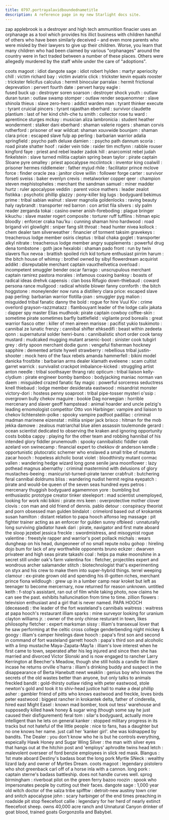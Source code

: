 ```yaml
---
title: 0797.portrayalavidboundednametitle
description: A reference page in my new Starlight docs site.
---
```

zap applebrook is a destroyer and high tech ammunition finacier
uses an orphanage as a tool which provides his illict business with children
handful of others who have been similarly deceived – 
and even more parents who were misled by their lawyers to give up their children. 
Worse, you learn that many children who had been claimed by various "orphanages" around the country were in fact traded between a number of these places. 
Others were allegedly murdered by the staff while under the care of "adoptions". 






coots magoot : idiot
dangote sage : idiot
robert hylden : martyr
aperiocity chill : victim
richard bay : victim
aviatrix click : trickster 
kevin equals rooster : trickster
felicifus calculus : hermit
binocular parralax : hermit
frictional deprevation : pervert
fourth date : pervert
harpy eagle :   
fused buck up : destroyer
soren soarson : destroyer
shock youth : outlaw
duran turan : outlaw
swamp stomper : outlaw
render sequenomner : slave
shinola thieus : slave
zero-hero : addict
warden man : tyrant
thinker execute : tyrant
cruicial pincers : tyrant 
rajasthan eberhard : survivor
claudette plantium : last of her kind
chih-che tu smith : collector
rose tu ward : aprentince
sturges mckay : musician
aliza lambronicia : student
heather wonderment : stalker
dani eberhard : shaman
valerie rogers : shaman
corvis rutherford : prisoner of war
wildcat: shaman
xouvwide bounjam : shaman
clara price : escaped slave
fulp ap perling : barbarian warrior
adalia springfield : psycho path
deluxe damien : : psycho path
dannum scoria : road pirate
shatter hoof : raider
vein tide : raider
tim mcflynn : rabble rouser
kingford faye : priest and rebel leader
zadok hill : anarcomist rebel
judah finkelstein : slave turned militia captain
spring bean taylor : pirate captain Sloane
pyre omalley : priest
apocalypse mcclintock : inventor
king coalwill : prisoner
hermes riddlemeier : father
myjud rhile : facilitator
prince mclove force : finder
oracle zea : janitor
clove willin : follower
forge carter : survivor
forseti sveiss : baker
evenlyn crevis : metalworker
copper qeer : champion
steven mephistopheles : merchant
the sandman samuel : miner
madder hurtz : ruler
apocalypse veddin : parent
voice mathers : leader
zealot fistikka : psychotic
phillip glazzy : pony-killer 
big lugs : bodyguard
bekimus prime : tribal
sabian walnut : slaver
magnolia goldenlocks : raving beauty
haly raybrandt : transporter
red barron : con artist 
fila silvers : sly palm reader 
zerganda tokai : casino owner
anish-foreboding : plague bringer
kikuchu : slave master 
rogert composite : torturer
ruff tufflins : hitman
epic bloodly : enforcer
craka hau'ku : cunning shaman
hino hardwood : road brigand
viri glowlight : sniper
fang slit throat : head hunter
nivea kollock : chem dealer
tam silverweather : financier of torment 
taksim gravekeys : treacherous lodge member
osiris cleptus : tribal
chaka goglet :  transporter
alkyl nitrate : treacherous lodge member
angry supplements : powerful drug
dena tombstone : goth
jace hexalobi :  shaman
pado front : run by twin slavers
flux nevoa : brattish spoiled rich kid torture enthusiast
pirrim harum : the bitch
house of whimsy : brothel owned by sibyl flowerdream
acquirist addikt : disreputable merchant captain
vauxthellvetica overload : incompetent smuggler
bender oscar farrago : unscrupulous merchant captain
ramirez pastora morales : infamous
coaxing banksy : boasts of radical ideas
drehvk capensis : clan boss Rifugio
down-thiebaud : coward persona
rance mullgood : radical whistle blower
fanny cornforth : the bitch 
hoggstone : moneylender now runs a distillery
clara price: escaped slave
pap perling: barbarian warrior
flotilla-joan :  smuggler
pyg malion : misguided tribal fanatic
danny the bold : rogue for hire
Vuul Kiv : crime overlord
grayson-razzmatazz : flambouyant leader of the lodge
calix jakata : dapper spy master
Elias mudhook: pirate captain 
cowboy coffee-skin : sometime pirate sometimes barfly
battlefield : vigilante
prod borealis : great warrior
fiasco otter : killer of men
aireen marisse : pacifist
yukio tsukimoto : cannibal
ze lunatic frenzy : cannibal
shifter ehksedifi : beast within
zedeeta qonn : supernatural solder
henri-buns : cannibalistic short order cook 
tansy mustard : mudcaked mugging mutant
arsenic-boot : sinister cook
tubgirl grey : dirty spoon merchant
dodie gunn : vengeful fisherman
hockney sapphire : demented artiste
hywell strawberry : rebellious tribal
justin-shooter : mock hero of the faux rebels 
amanda hammerfell : bikini model
danicka frostbite : barbarian arms dealer
klamath eveleene : scam cultist
garret warrick : survivalist crackpot
imbalance-kicked : struggling artist 
anton needle : tribal soothsayer
thrang ratc opticum : tribal liaison
kelly-clydium : pirate engineer
bomby bamboo : bodyjacking maniac
norman van daem : misguided crazed fanatic
fay magic : powerful sorceress seductress
knell thiebaud : lodge member
desiderata eastwood : misandrist monster
victory-dori : hostess
penny soaproot : tribal pipe-tosser
mysteri o'ssip : overgrown bully
chekov maguire : bookie
Dag norwegian : horrible mercenary and slaver
geoff hampstead : animal hoarder and uncle pelzig's leading ernomologist competitor
Otto von Harbinger: vampire and liaison to chekov
lichtenstein-polke : spooky vampire
padfoot padillac : criminal madman
marinene eizenstat : militia sniper
jack brisco : hitman for the mob 
jekka damowe : zealous matriarchal blue alien assassin
toulemonde gerard : ocean scientist dedicated to observing the kraken and ignoring opportunity costs
bobba cappy : playing for the other team and robbing hannibal of his intended glory
fiddler prunemouth : spooky cannibalistic fiddler crab
azelard von swinecamp : financial expert to chekkov
dr anderson kendle : opportunistic plutocratic schemer who enslaved a small tribe of mutants
zacar hooch : hopeless alcholic
borat violet : bloodthirsty mutant
cormac vallen : wandering hedge wizard long gone senile
jana moonflower : lazy pothead
magnus abernathy : criminal mastermind with delusions of glory
mustaches-beeing : manicurist-turned-pirate
tanner crabfruit : butchering feral cannibal
doldrums bliss : wandering nudist hermit
regina eyepatch : pirate and would-be queen of the seven seas
hundred eyes petros : mercenary thuggish bodyguard
agamemnon yore : bumbling but enthusiastic prototype creator
tinker steeleport : mad scientist unemployed, looking for work
niki bikini : pirate
mrs keen : overprotective mother
clover clovis : con man and old friend of dennis.
pablo detour : conspiracy theorist and porn obsessed man
gulden bindalot : crimelord based out of krokantek
susan hamilton : distant relation to papa hooch
alfonso leg massage : pit fighter trainer acting as an enforcer for gulden
sunny ofbleed : unnaturally long surviving gladiator
hawk dari : pirate, navigator and first mate aboard the sloop jezebel
jessica freckle : swordmistress, and misogynist
rogue valentine : freestyle rapper and warrior's poet
pollack michals : wears dungheap on his head, dungeoneer of no small repute
nobu gohop : hireling dojo bum for lack of any worthwhile opponents
bruno eckzer : dwarven privateer and high seas pirate
takashi coal :  helps pa make moonshine in a secret still under oak's farm
valentina fox : fletcher, projectiles expert and wondrous archer
salamander stitch : biotechnologist that's experimenting on styx and his crew to make them into super-hybrid things.
terrel weeping clamour : ex-pirate grown old and spending his ill-gotten riches, merchant prince
fiona wildlough : grew up in a lumber camp near kroket but left as teenager to become mercernary, now returned for reason unknown.
untitled keith : f-stop's assistant, ran out of film while taking photo, now claims he can see the past. exhibits halluncination from time to time.
zillion flowers : television enthusiast and a girl that is never named.
PAPA HOOCH (deceased) : the leader of the fort wasteland's cannibals
waitress : waitress at papa hooch's restaurant
illiam sparks : mine surveyor looking for uranium
clayton williams jr. : owner of the only chinse resturant in town, likes philosophy
fletcher : expert marksman
sissy : illiam's transexual lover that he saw performing at the celtic cross college genderbending night
mickey & googy : illiam's camper hirelings
dave hooch : papa's first son and second in command of fort wasteland
garrett hooch : papa's third son and alcoholic with a limp mustache 
Maya-Zapata-May1a : illiam's love interest when he first came to town, seperated after his leg injured and since then she has married and divorced Victor Slonski and is now engaged to rancher Larry Kerrington at Beecher's Meadow, though she still holds a candle for illiam incase he returns
orville o'harra : illiam's drinking buddy and suspect in the disappearance of Berta Hanebutt 
newt weaklin : genius boy who knows the secrets of the old wastes better than anyone, but only talks to animals 
freckled bandit : gold-thirsty outlaw riding with peter eastwood, stole newton's gold and took it to shiv-head justice hall to make a deal
phillip asher : gambler friend of pitts who knows eastwood and freckle, loves birds
peter eastwood : biggest rancher in krokantek delta, father of cinderella, hired east
Might Easel :  known mad bomber, took out tess' warehouse and supposedly killed hawk honey & sugar wing (though some say he just caused their disfigurement)
feral tom : silar's bodyguard, actually more intelligent than he lets on
general kanker : stopped military progress in its tracks but not hateful of the little people : nice to fans, has a daughter but no one knows her name. just call her 'kanker girl'. she was kidnapped by bandits.
The Dealer : you don't know who he is but he controls everything, espeically Hawk Honey and Sugar Wing
Silver : the man with silver eyes that hangs out at the hitchin post and 'employs' aphrodite twins
head letch : malevolent overseer of ford benzie employees in slick red mask.
Blangus : 1st mate aboard Destiny's badass boat the long pork
Myrtle SNeck : wealthy lizard lady and owner of Myrtles Dream.
coots magoot :  legendary pistolero who shot greenback carl off of a horse inla with a cannon.
long pork : captain sterne's badass battleship. does not handle curves well.
sprog birmingham : riverboat pilot on the green ferry
bazoo roozin : spook who impersonates people by cutting out their faces.
dangote sage :  1,000 year old witch doctor of the salza tribe
spifftw : detroit-new austiny town crier and snitch
apocalypse john : scary harbinger of the end times preaching in roadside pit stop
fleecefoot callie : legendary for her herd of nearly extinct fleecefoot sheep. owns 40,000 acre ranch and Unnatural Canyon drinker of goat blood, trained goats Gorgonzolla and Babybel.
































